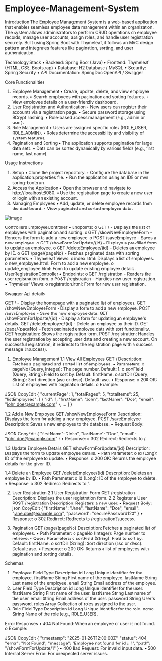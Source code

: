# Employee-Management-System

Introduction
The Employee Management System is a web-based application that enables seamless employee data management within an organization. The system allows administrators to perform CRUD operations on employee records, manage user accounts, assign roles, and handle user registration securely. Built using Spring Boot with Thymeleaf, it follows an MVC design pattern and integrates features like pagination, sorting, and user authentication.

Technology Stack
•	Backend: Spring Boot (Java)
•	Frontend: Thymeleaf (HTML, CSS, Bootstrap)
•	Database: H2 Database / MySQL
•	Security: Spring Security
•	API Documentation: SpringDoc OpenAPI / Swagger

Core Functionalities
1. Employee Management
•	Create, update, delete, and view employee records.
•	Search employees with pagination and sorting features.
•	View employee details on a user-friendly dashboard.
2. User Registration and Authentication
•	New users can register their accounts via a registration page.
•	Secure password storage using BCrypt hashing.
•	Role-based access management (e.g., admin or user).
3. Role Management
•	Users are assigned specific roles (ROLE_USER, ROLE_ADMIN).
•	Roles determine the accessibility and visibility of system features.
4. Pagination and Sorting
•	The application supports pagination for large data sets.
•	Data can be sorted dynamically by various fields (e.g., first name, last name).

Usage Instructions

1. Setup
•	Clone the project repository.
•	Configure the database in the application.properties file.
•	Run the application using an IDE or mvn spring-boot:run.
2. Access the Application
•	Open the browser and navigate to http://localhost:8080.
•	Use the registration page to create a new user or login with an existing account.
3. Managing Employees
•	Add, update, or delete employee records from the dashboard.
•	View paginated and sorted employee data.


![image](https://github.com/user-attachments/assets/69ffc89a-1968-4b0f-950a-7c4d601f9a81)

Controllers
EmployeeController
•	Endpoints:
o	GET / - Displays the list of employees with pagination and sorting.
o	GET /showNewEmployeeForm - Renders the form to add a new employee.
o	POST /saveEmployee - Saves a new employee.
o	GET /showFormForUpdate/{id} - Displays a pre-filled form to update an employee.
o	GET /deleteEmployee/{id} - Deletes an employee by ID.
o	GET /page/{pageNo} - Fetches paginated data with sorting parameters.
•	Thymeleaf Views:
o	index.html: Displays a list of employees.
o	new_employee.html: Form to add a new employee.
o	update_employee.html: Form to update existing employee details.
UserRegistrationController
•	Endpoints:
o	GET /registration - Renders the user registration form.
o	POST /registration - Handles new user registration.
•	Thymeleaf Views:
o	registration.html: Form for new user registration.


Swagger Api details

 GET / - Display the homepage with a paginated list of employees.
GET /showNewEmployeeForm - Display a form to add a new employee.
POST /saveEmployee - Save the new employee data.
GET /showFormForUpdate/{id} - Display a form for updating an employee's details.
GET /deleteEmployee/{id} - Delete an employee by their ID.
GET /page/{pageNo} - Fetch paginated employee data with sort functionality.
 GET /registration: Shows the registration form.
POST /registration: Handles the user registration by accepting user data and creating a new account. On successful registration, it redirects to the registration page with a success message (?success).

1. Employee Management
1.1 View All Employees
GET /
Description: Fetches a paginated and sorted list of employees.
•	Parameters:
o	pageNo (Query, Integer): The page number. Default: 1.
o	sortField (Query, String): Field to sort by. Default: firstName.
o	sortDir (Query, String): Sort direction (asc or desc). Default: asc.
•	Response:
o	200 OK: List of employees with pagination details.
o	Example:








JSON
CopyEdit
{
  "currentPage": 1,
  "totalPages": 5,
  "totalItems": 25,
  "listEmployees": [
    {
      "id": 1,
      "firstName": "John",
      "lastName": "Doe",
      "email": "john.doe@example.com"
    },
    ...
  ]
}

1.2 Add a New Employee
GET /showNewEmployeeForm
Description: Displays the form for adding a new employee.
POST /saveEmployee
Description: Saves a new employee to the database.
•	Request Body:









JSON
CopyEdit
{
  "firstName": "John",
  "lastName": "Doe",
  "email": "john.doe@example.com"
}
•	Response:
o	302 Redirect: Redirects to /.

1.3 Update Employee Details
GET /showFormForUpdate/{id}
Description: Displays the form to update employee details.
•	Path Parameter:
o	id (Long): ID of the employee to update.
•	Response:
o	200 OK: Returns the employee details for the given ID.

1.4 Delete an Employee
GET /deleteEmployee/{id}
Description: Deletes an employee by ID.
•	Path Parameter:
o	id (Long): ID of the employee to delete.
•	Response:
o	302 Redirect: Redirects to /.







2. User Registration
2.1 User Registration Form
GET /registration
Description: Displays the user registration form.
2.2 Register a User
POST /registration
Description: Registers a new user.
•	Request Body:
json
CopyEdit
{
  "firstName": "Jane",
  "lastName": "Doe",
  "email": "jane.doe@example.com",
  "password": "securePassword123"
}
•	Response:
o	302 Redirect: Redirects to /registration?success.

3. Pagination
GET /page/{pageNo}
Description: Fetches a paginated list of employees.
•	Path Parameter:
o	pageNo (Integer): Page number to retrieve.
•	Query Parameters:
o	sortField (String): Field to sort by. Default: firstName.
o	sortDir (String): Sort direction (asc or desc). Default: asc.
•	Response:
o	200 OK: Returns a list of employees with pagination and sorting details.


Schemas
 
1. Employee
Field	Type	Description
id	Long	Unique identifier for the employee.
firstName	String	First name of the employee.
lastName	String	Last name of the employee.
email	String	Email address of the employee.
2. User
Field	Type	Description
id	Long	Unique identifier for the user.
firstName	String	First name of the user.
lastName	String	Last name of the user.
email	String	Email address of the user.
password	String	User's password.
roles	Array	Collection of roles assigned to the user.
3. Role
Field	Type	Description
id	Long	Unique identifier for the role.
name	String	Name of the role (e.g., ROLE_USER).

Error Responses
•	404 Not Found: When an employee or user is not found.
o	Example:







JSON
CopyEdit
{
  "timestamp": "2025-01-26T12:00:00Z",
  "status": 404,
  "error": "Not Found",
  "message": "Employee not found for id :: 1",
  "path": "/showFormForUpdate/1"
}
•	400 Bad Request: For invalid input data.
•	500 Internal Server Error: For unexpected server issues.



